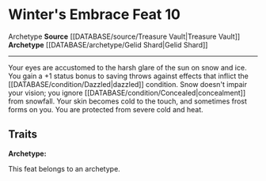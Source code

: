 ﻿---
feat: Winter's Embrace
id: '4100'
level: '10'
name: Winter's Embrace
rarity: Common
source: '[[DATABASE/source/Treasure Vault|Treasure Vault]]'
trait:
- '[[DATABASE/trait/Archetype|Archetype]]'
type: Feat

---
# Winter's Embrace <span class="item-type">Feat 10</span>

<span class="item-trait">Archetype</span>
**Source** [[DATABASE/source/Treasure Vault|Treasure Vault]] 
**Archetype** [[DATABASE/archetype/Gelid Shard|Gelid Shard]]

---
Your eyes are accustomed to the harsh glare of the sun on snow and ice. You gain a +1 status bonus to saving throws against effects that inflict the [[DATABASE/condition/Dazzled|dazzled]] condition. Snow doesn't impair your vision; you ignore [[DATABASE/condition/Concealed|concealment]] from snowfall. Your skin becomes cold to the touch, and sometimes frost forms on you. You are protected from severe cold and heat.

## Traits

**Archetype:**

This feat belongs to an archetype.